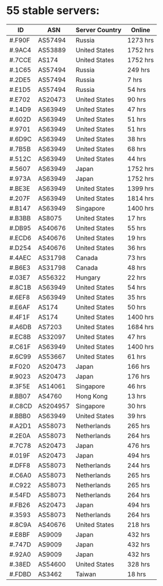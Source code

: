 # 55 stable servers:

| ID | ASN | Server Country | Online |
| ------ | ------ | ------ | ------ |
| #.F90F | AS57494 | Russia | 1273 hrs |
| #.9AC4 | AS53889 | United States | 1752 hrs |
| #.7CCE | AS174 | United States | 1752 hrs |
| #.1C65 | AS57494 | Russia | 249 hrs |
| #.2DE5 | AS57494 | Russia | 7 hrs |
| #.E1D5 | AS57494 | Russia | 54 hrs |
| #.E702 | AS20473 | United States | 90 hrs |
| #.14D9 | AS63949 | United States | 47 hrs |
| #.602D | AS63949 | United States | 51 hrs |
| #.9701 | AS63949 | United States | 51 hrs |
| #.6D9C | AS63949 | United States | 38 hrs |
| #.7B5B | AS63949 | United States | 68 hrs |
| #.512C | AS63949 | United States | 44 hrs |
| #.5607 | AS63949 | Japan | 1752 hrs |
| #.973A | AS63949 | Japan | 1752 hrs |
| #.BE3E | AS63949 | United States | 1399 hrs |
| #.207F | AS63949 | United States | 1814 hrs |
| #.B147 | AS63949 | Singapore | 1400 hrs |
| #.B3BB | AS8075 | United States | 17 hrs |
| #.DB95 | AS40676 | United States | 55 hrs |
| #.ECD6 | AS40676 | United States | 19 hrs |
| #.D254 | AS40676 | United States | 36 hrs |
| #.4AEC | AS31798 | Canada | 73 hrs |
| #.B6E3 | AS31798 | Canada | 48 hrs |
| #.03E7 | AS56322 | Hungary | 22 hrs |
| #.8C1B | AS63949 | United States | 54 hrs |
| #.6EF8 | AS63949 | United States | 35 hrs |
| #.E6AF | AS174 | United States | 50 hrs |
| #.4F1F | AS174 | United States | 1400 hrs |
| #.A6DB | AS7203 | United States | 1684 hrs |
| #.EC8B | AS32097 | United States | 47 hrs |
| #.C61F | AS63949 | United States | 1400 hrs |
| #.6C99 | AS53667 | United States | 61 hrs |
| #.F020 | AS20473 | Japan | 166 hrs |
| #.9023 | AS20473 | Japan | 176 hrs |
| #.3F5E | AS14061 | Singapore | 46 hrs |
| #.BB07 | AS4760 | Hong Kong | 13 hrs |
| #.C8CD | AS204957 | Singapore | 30 hrs |
| #.BBB0 | AS63949 | United States | 39 hrs |
| #.A2D1 | AS58073 | Netherlands | 265 hrs |
| #.2E0A | AS58073 | Netherlands | 264 hrs |
| #.7C78 | AS20473 | Japan | 476 hrs |
| #.019F | AS20473 | Japan | 494 hrs |
| #.DFF8 | AS58073 | Netherlands | 244 hrs |
| #.C6A0 | AS58073 | Netherlands | 265 hrs |
| #.C922 | AS58073 | Netherlands | 265 hrs |
| #.54FD | AS58073 | Netherlands | 264 hrs |
| #.FB26 | AS20473 | Japan | 494 hrs |
| #.3593 | AS58073 | Netherlands | 264 hrs |
| #.8C9A | AS40676 | United States | 218 hrs |
| #.E8BF | AS9009 | Japan | 432 hrs |
| #.747D | AS9009 | Japan | 432 hrs |
| #.92A0 | AS9009 | Japan | 432 hrs |
| #.38ED | AS54600 | United States | 328 hrs |
| #.FDBD | AS3462 | Taiwan | 18 hrs |

